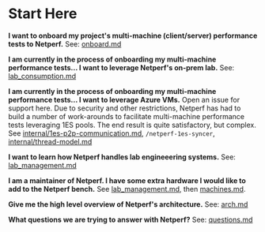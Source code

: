 # Start Here

**I want to onboard my project's multi-machine (client/server) performance tests to Netperf.** See: [onboard.md](onboard.md)

**I am currently in the process of onboarding my multi-machine performance tests... I want to leverage Netperf's on-prem lab.** See: [lab_consumption.md](lab_consumption.md)

**I am currently in the process of onboarding my multi-machine performance tests... I want to leverage Azure VMs.** Open an issue for support here. Due to security and other restrictions, Netperf has had to build a number of work-arounds to facilitate multi-machine performance tests leveraging 1ES pools. The end result is quite satisfactory, but complex. See [internal/1es-p2p-communication.md](internal/1es-p2p-communication.md), `/netperf-1es-syncer`, [internal/thread-model.md](internal/threat-model.md)

**I want to learn how Netperf handles lab engineeering systems.**
 See: [lab_management.md](lab_management.md)

 **I am a maintainer of Netperf. I have some extra hardware I would like to add to the Netperf bench.** See [lab_management.md](lab_management.md), then [machines.md](machines.md).

 **Give me the high level overview of Netperf's architecture.** See: [arch.md](arch.md)

**What questions we are trying to answer with Netperf?**
See: [questions.md](questions.md)
